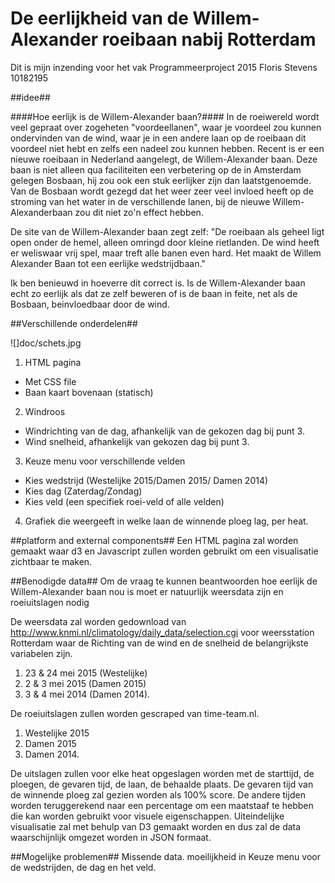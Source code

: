 # De eerlijkheid van de Willem-Alexander roeibaan nabij Rotterdam
Dit is mijn inzending voor het vak Programmeerproject 2015
Floris Stevens	10182195

##idee##

####Hoe eerlijk is de Willem-Alexander baan?####
In de roeiwereld wordt veel gepraat over zogeheten "voordeellanen", waar je voordeel zou kunnen ondervinden van de wind, waar je in een andere laan op de roeibaan dit voordeel niet hebt en zelfs een nadeel zou kunnen hebben.  Recent is er een nieuwe roeibaan in Nederland aangelegt, de Willem-Alexander baan. Deze baan is niet alleen qua faciliteiten een verbetering op de in Amsterdam gelegen Bosbaan, hij zou ook een stuk eerlijker zijn dan laatstgenoemde. Van de Bosbaan wordt gezegd dat het weer zeer veel invloed heeft op de stroming van het water in de  verschillende lanen, bij de nieuwe Willem-Alexanderbaan zou dit niet zo'n effect hebben.

De site van de Willem-Alexander baan zegt zelf:
"De roeibaan als geheel ligt open onder de hemel, alleen omringd door kleine rietlanden. De wind heeft er weliswaar vrij spel, maar treft alle banen even hard. Het maakt de Willem Alexander Baan tot een eerlijke wedstrijdbaan."

Ik ben benieuwd in hoeverre dit correct is. Is de Willem-Alexander baan echt zo eerlijk als dat ze zelf beweren of is de baan in feite, net als
de Bosbaan, beinvloedbaar door de wind.

##Verschillende onderdelen##

![]doc/schets.jpg

1. HTML pagina
  * Met CSS file
  * Baan kaart bovenaan (statisch)
2. Windroos
  * Windrichting van de dag, afhankelijk van de gekozen dag bij punt 3.
  * Wind snelheid, afhankelijk van gekozen dag bij punt 3. 
3. Keuze menu voor verschillende velden
  * Kies wedstrijd (Westelijke 2015/Damen 2015/ Damen 2014)
  * Kies dag (Zaterdag/Zondag)
  * Kies veld (een specifiek roei-veld of alle velden)
4. Grafiek die weergeeft in welke laan de winnende ploeg lag, per heat.

##platform and external components##
Een HTML pagina zal worden gemaakt waar d3 en Javascript zullen worden gebruikt om een visualisatie zichtbaar te maken.

##Benodigde data##
Om de vraag te kunnen beantwoorden hoe eerlijk de Willem-Alexander baan nou is moet er natuurlijk weersdata zijn en roeiuitslagen nodig

De weersdata zal worden gedownload van http://www.knmi.nl/climatology/daily_data/selection.cgi voor weersstation Rotterdam waar de Richting van
de wind en de snelheid de belangrijkste variabelen zijn.  
1.	23 & 24 mei 2015 (Westelijke)
2.	 2 &  3 mei 2015 (Damen 2015)
3.	 3 &  4 mei 2014 (Damen 2014).

De roeiuitslagen zullen worden gescraped van time-team.nl.  
1.	Westelijke 2015
2.	Damen 2015
3.	Damen 2014.

De uitslagen zullen voor elke heat opgeslagen worden met de starttijd, de ploegen, de gevaren tijd, de laan, de behaalde plaats. De gevaren
tijd van de winnende ploeg zal gezien worden als 100% score. De andere tijden worden teruggerekend naar een percentage om een maatstaaf te
hebben die kan worden gebruikt voor visuele eigenschappen.
Uiteindelijke visualisatie zal met behulp van D3 gemaakt worden en dus zal de data waarschijnlijk omgezet worden in JSON formaat.

##Mogelijke problemen##
Missende data.
moeilijkheid in Keuze menu voor de wedstrijden, de dag en het veld.

